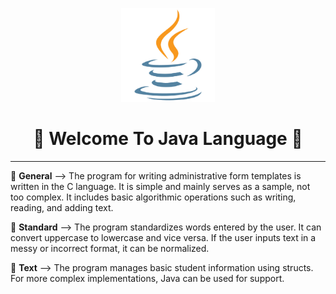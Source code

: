 <p align="center">
  <img src="https://github.com/Henry-Lecode/Henry-Lecode/blob/main/Java.jpg?raw=true" width="150" height="150" />
</p>
<h1 align="center">🎉 Welcome To Java Language 🎉</h1>

---

📘 **General** -->
The program for writing administrative form templates is written in the C language. It is simple and mainly serves as a sample, not too complex. It includes basic algorithmic operations such as writing, reading, and adding text.

📘 **Standard** -->
The program standardizes words entered by the user. It can convert uppercase to lowercase and vice versa. If the user inputs text in a messy or incorrect format, it can be normalized.

📘 **Text** -->
The program manages basic student information using structs. For more complex implementations, Java can be used for support.
